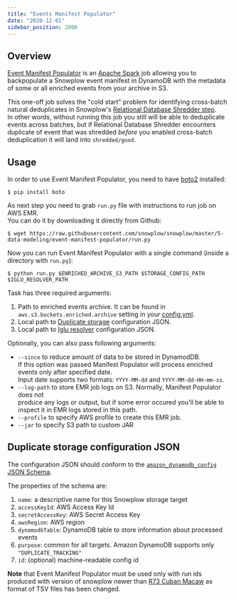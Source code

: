 ```yaml
---
title: "Events Manifest Populator"
date: "2020-12-01"
sidebar_position: 2000
---
```


## Overview

[Event Manifest Populator](https://github.com/snowplow/snowplow/tree/master/5-data-modeling/event-manifest-populator/) is an [Apache Spark](http://spark.apache.org/) job allowing you to backpopulate a Snowplow event manifest in DynamoDB with the metadata of some or all enriched events from your archive in S3.

This one-off job solves the "cold start" problem for identifying cross-batch natural deduplicates in Snowplow's [Relational Database Shredder step](/docs/pipeline-components-and-applications/loaders-storage-targets/snowplow-rdb-loader-3-0-0/previous-versions/snowplow-rdb-loader/event-deduplication/index.md).  
In other words, without running this job you still will be able to deduplicate events across batches, but if Relational Database Shredder encounters duplicate of event that was shredded _before_ you enabled cross-batch deduplication it will land into `shredded/good`.

## Usage

In order to use Event Manifest Populator, you need to have [boto2](http://boto.cloudhackers.com/en/latest/) installed:

```
$ pip install boto
```

As next step you need to grab `run.py` file with instructions to run job on AWS EMR.  
You can do it by downloading it directly from Github:

```
$ wget https://raw.githubusercontent.com/snowplow/snowplow/master/5-data-modeling/event-manifest-populator/run.py
```

Now you can run Event Manifest Populator with a single command (inside a directory with `run.py`):

```
$ python run.py $ENRICHED_ARCHIVE_S3_PATH $STORAGE_CONFIG_PATH $IGLU_RESOLVER_PATH
```

Task has three required arguments:

1. Path to enriched events archive. It can be found in `aws.s3.buckets.enriched.archive` setting in your [config.yml](https://github.com/snowplow/emr-etl-runner/blob/master/config/stream_config.yml.sample).
2. Local path to [Duplicate storage](#dynamodb-duplicate-storage-configuration) configuration JSON.
3. Local path to [Iglu resolver](/docs/pipeline-components-and-applications/iglu/iglu-resolver/index.md) configuration JSON.

Optionally, you can also pass following arguments:

- `--since` to reduce amount of data to be stored in DynamodDB.  
    If this option was passed Manifest Populator will process enriched events only after specified date.  
    Input date supports two formats: `YYYY-MM-dd` and `YYYY-MM-dd-HH-mm-ss`.
- `--log-path` to store EMR job logs on S3. Normally, Manifest Populator does not  
    produce any logs or output, but if some error occured you'll be able to  
    inspect it in EMR logs stored in this path.
- `--profile` to specify AWS profile to create this EMR job.
- `--jar` to specify S3 path to custom JAR

## Duplicate storage configuration JSON

The configuration JSON should conform to the [`amazon_dynamodb_config` JSON Schema](https://github.com/snowplow/iglu-central/blob/master/schemas/com.snowplowanalytics.snowplow.storage/amazon_dynamodb_config/jsonschema/1-0-1).

The properties of the schema are:

1. `name`: a descriptive name for this Snowplow storage target
2. `accessKeyId`: AWS Access Key Id
3. `secretAccessKey`: AWS Secret Access Key
4. `awsRegion`: AWS region
5. `dynamodbTable`: DynamoDB table to store information about processed events
6. `purpose`: common for all targets. Amazon DynamoDB supports only `"DUPLICATE_TRACKING"`
7. `id`: (optional) machine-readable config id

**Note** that Event Manifest Populator must be used only with run ids produced with version of snowplow newer than [R73 Cuban Macaw](https://github.com/snowplow/snowplow/releases/tag/r73-cuban-macaw) as format of TSV files has been changed.
